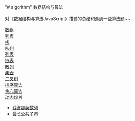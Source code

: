 "# algorithm" 
数据结构与算法</br></br>
对《数据结构与算法JavaScript》描述的总结和遇到一些算法题~~ </br></br>
[数组](https://github.com/dingruibobo/algorithm/blob/master/%E6%95%B0%E7%BB%84.md)</br>
[列表](https://github.com/dingruibobo/algorithm/blob/master/%E5%88%97%E8%A1%A8.md)</br>
[栈](https://github.com/dingruibobo/algorithm/blob/master/%E6%A0%88.md)</br>
[队列](https://github.com/dingruibobo/algorithm/blob/master/%E9%98%9F%E5%88%97.md)</br>
[列表](https://github.com/dingruibobo/algorithm/blob/master/%E9%93%BE%E8%A1%A8.md)</br>
[链表](https://github.com/dingruibobo/algorithm/blob/master/%E9%93%BE%E8%A1%A8.md)</br>
[散列](https://github.com/dingruibobo/algorithm/blob/master/%E6%95%A3%E5%88%97.md)</br>
[集合](https://github.com/dingruibobo/algorithm/blob/master/%E9%9B%86%E5%90%88.md)</br>
[二叉树](https://github.com/dingruibobo/algorithm/blob/master/%E4%BA%8C%E5%8F%89%E6%A0%91.md)</br>
[排序算法](https://github.com/dingruibobo/algorithm/tree/master/%E6%8E%92%E5%BA%8F%E7%AE%97%E6%B3%95)</br>
[贪心算法](https://github.com/dingruibobo/algorithm/tree/master/%E8%B4%AA%E5%BF%83%E7%AE%97%E6%B3%95)</br>
[动态规划](https://github.com/dingruibobo/algorithm)</br>
- [斐波那契数列](https://github.com/dingruibobo/algorithm/blob/master/%E5%8A%A8%E6%80%81%E8%A7%84%E5%88%92/fib.js)
- [最长公共子串](https://github.com/dingruibobo/algorithm/blob/master/%E5%8A%A8%E6%80%81%E8%A7%84%E5%88%92/lcs.js)
